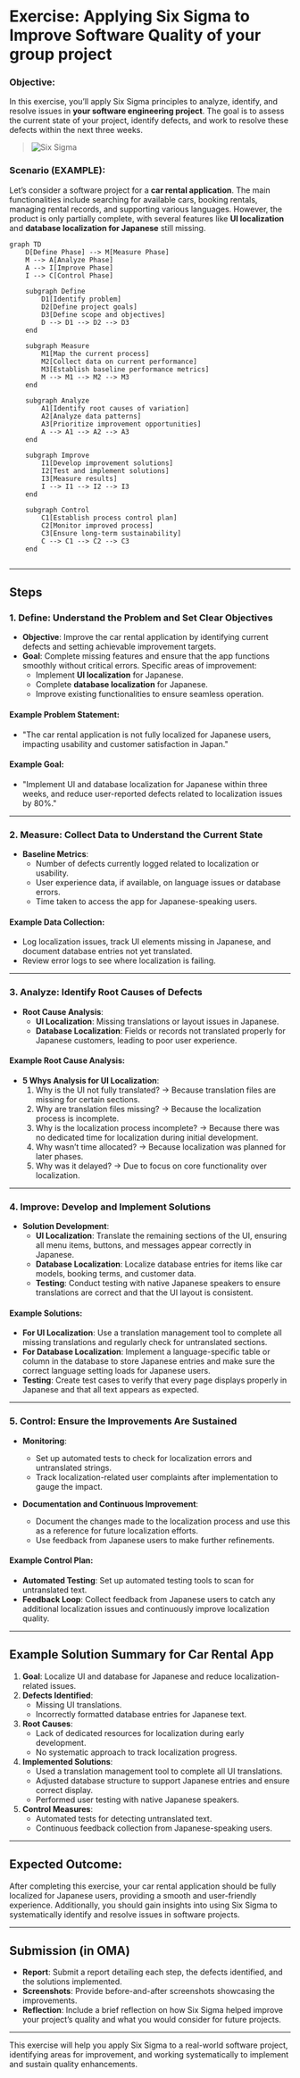 # Exercise: Applying Six Sigma to Improve Software Quality of your group project

### Objective:
In this exercise, you’ll apply Six Sigma principles to analyze, identify, and resolve issues in **your software engineering project**. The goal is to assess the current state of your project, identify defects, and work to resolve these defects within the next three weeks.

> ![Six Sigma](/Images/6sigma.jpg)

### Scenario (EXAMPLE):
Let’s consider a software project for a **car rental application**. The main functionalities include searching for available cars, booking rentals, managing rental records, and supporting various languages. However, the product is only partially complete, with several features like **UI localization** and **database localization for Japanese** still missing.

```mermaid
graph TD
    D[Define Phase] --> M[Measure Phase]
    M --> A[Analyze Phase]
    A --> I[Improve Phase]
    I --> C[Control Phase]

    subgraph Define
        D1[Identify problem]
        D2[Define project goals]
        D3[Define scope and objectives]
        D --> D1 --> D2 --> D3
    end

    subgraph Measure
        M1[Map the current process]
        M2[Collect data on current performance]
        M3[Establish baseline performance metrics]
        M --> M1 --> M2 --> M3
    end

    subgraph Analyze
        A1[Identify root causes of variation]
        A2[Analyze data patterns]
        A3[Prioritize improvement opportunities]
        A --> A1 --> A2 --> A3
    end

    subgraph Improve
        I1[Develop improvement solutions]
        I2[Test and implement solutions]
        I3[Measure results]
        I --> I1 --> I2 --> I3
    end

    subgraph Control
        C1[Establish process control plan]
        C2[Monitor improved process]
        C3[Ensure long-term sustainability]
        C --> C1 --> C2 --> C3
    end


```

---

## Steps

### 1. **Define**: Understand the Problem and Set Clear Objectives
   - **Objective**: Improve the car rental application by identifying current defects and setting achievable improvement targets.
   - **Goal**: Complete missing features and ensure that the app functions smoothly without critical errors. Specific areas of improvement:
     - Implement **UI localization** for Japanese.
     - Complete **database localization** for Japanese.
     - Improve existing functionalities to ensure seamless operation.

#### Example Problem Statement:
- "The car rental application is not fully localized for Japanese users, impacting usability and customer satisfaction in Japan."

#### Example Goal:
- "Implement UI and database localization for Japanese within three weeks, and reduce user-reported defects related to localization issues by 80%."

---

### 2. **Measure**: Collect Data to Understand the Current State
   - **Baseline Metrics**:
     - Number of defects currently logged related to localization or usability.
     - User experience data, if available, on language issues or database errors.
     - Time taken to access the app for Japanese-speaking users.

#### Example Data Collection:
   - Log localization issues, track UI elements missing in Japanese, and document database entries not yet translated.
   - Review error logs to see where localization is failing.

---

### 3. **Analyze**: Identify Root Causes of Defects
   - **Root Cause Analysis**:
     - **UI Localization**: Missing translations or layout issues in Japanese.
     - **Database Localization**: Fields or records not translated properly for Japanese customers, leading to poor user experience.

#### Example Root Cause Analysis:
- **5 Whys Analysis for UI Localization**:
   1. Why is the UI not fully translated? → Because translation files are missing for certain sections.
   2. Why are translation files missing? → Because the localization process is incomplete.
   3. Why is the localization process incomplete? → Because there was no dedicated time for localization during initial development.
   4. Why wasn’t time allocated? → Because localization was planned for later phases.
   5. Why was it delayed? → Due to focus on core functionality over localization.

---

### 4. **Improve**: Develop and Implement Solutions
   - **Solution Development**:
     - **UI Localization**: Translate the remaining sections of the UI, ensuring all menu items, buttons, and messages appear correctly in Japanese.
     - **Database Localization**: Localize database entries for items like car models, booking terms, and customer data.
     - **Testing**: Conduct testing with native Japanese speakers to ensure translations are correct and that the UI layout is consistent.

#### Example Solutions:
- **For UI Localization**: Use a translation management tool to complete all missing translations and regularly check for untranslated sections.
- **For Database Localization**: Implement a language-specific table or column in the database to store Japanese entries and make sure the correct language setting loads for Japanese users.
- **Testing**: Create test cases to verify that every page displays properly in Japanese and that all text appears as expected.

---

### 5. **Control**: Ensure the Improvements Are Sustained
   - **Monitoring**:
     - Set up automated tests to check for localization errors and untranslated strings.
     - Track localization-related user complaints after implementation to gauge the impact.
   
   - **Documentation and Continuous Improvement**:
     - Document the changes made to the localization process and use this as a reference for future localization efforts.
     - Use feedback from Japanese users to make further refinements.

#### Example Control Plan:
- **Automated Testing**: Set up automated testing tools to scan for untranslated text.
- **Feedback Loop**: Collect feedback from Japanese users to catch any additional localization issues and continuously improve localization quality.

---

## Example Solution Summary for Car Rental App

1. **Goal**: Localize UI and database for Japanese and reduce localization-related issues.
2. **Defects Identified**:
   - Missing UI translations.
   - Incorrectly formatted database entries for Japanese text.
3. **Root Causes**:
   - Lack of dedicated resources for localization during early development.
   - No systematic approach to track localization progress.
4. **Implemented Solutions**:
   - Used a translation management tool to complete all UI translations.
   - Adjusted database structure to support Japanese entries and ensure correct display.
   - Performed user testing with native Japanese speakers.
5. **Control Measures**:
   - Automated tests for detecting untranslated text.
   - Continuous feedback collection from Japanese-speaking users.

---

## Expected Outcome:
After completing this exercise, your car rental application should be fully localized for Japanese users, providing a smooth and user-friendly experience. Additionally, you should gain insights into using Six Sigma to systematically identify and resolve issues in software projects.

---

## Submission (in OMA)
- **Report**: Submit a report detailing each step, the defects identified, and the solutions implemented.
- **Screenshots**: Provide before-and-after screenshots showcasing the improvements.
- **Reflection**: Include a brief reflection on how Six Sigma helped improve your project’s quality and what you would consider for future projects.

---

This exercise will help you apply Six Sigma to a real-world software project, identifying areas for improvement, and working systematically to implement and sustain quality enhancements.
